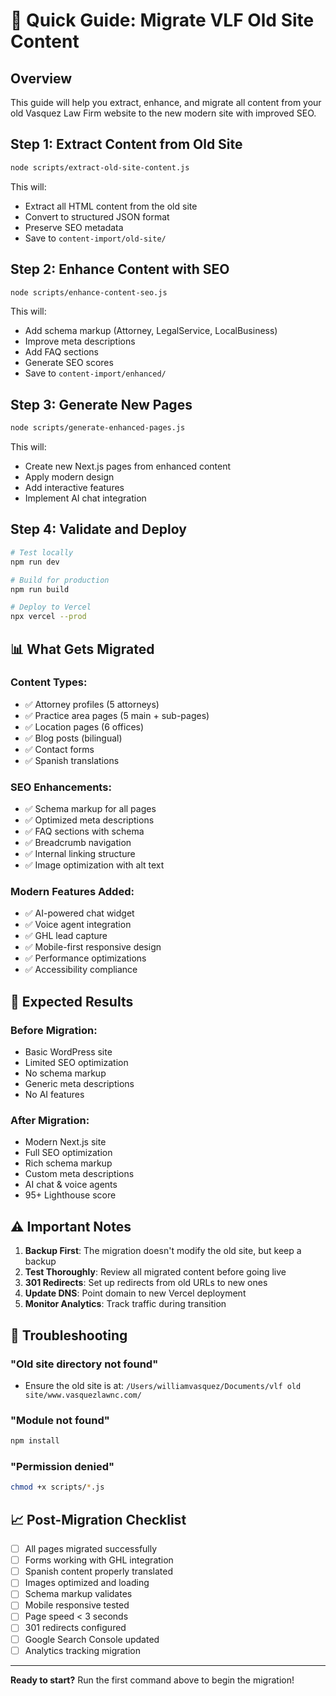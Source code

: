 # 🚀 Quick Guide: Migrate VLF Old Site Content

## Overview

This guide will help you extract, enhance, and migrate all content from your old Vasquez Law Firm website to the new modern site with improved SEO.

## Step 1: Extract Content from Old Site

```bash
node scripts/extract-old-site-content.js
```

This will:

- Extract all HTML content from the old site
- Convert to structured JSON format
- Preserve SEO metadata
- Save to `content-import/old-site/`

## Step 2: Enhance Content with SEO

```bash
node scripts/enhance-content-seo.js
```

This will:

- Add schema markup (Attorney, LegalService, LocalBusiness)
- Improve meta descriptions
- Add FAQ sections
- Generate SEO scores
- Save to `content-import/enhanced/`

## Step 3: Generate New Pages

```bash
node scripts/generate-enhanced-pages.js
```

This will:

- Create new Next.js pages from enhanced content
- Apply modern design
- Add interactive features
- Implement AI chat integration

## Step 4: Validate and Deploy

```bash
# Test locally
npm run dev

# Build for production
npm run build

# Deploy to Vercel
npx vercel --prod
```

## 📊 What Gets Migrated

### Content Types:

- ✅ Attorney profiles (5 attorneys)
- ✅ Practice area pages (5 main + sub-pages)
- ✅ Location pages (6 offices)
- ✅ Blog posts (bilingual)
- ✅ Contact forms
- ✅ Spanish translations

### SEO Enhancements:

- ✅ Schema markup for all pages
- ✅ Optimized meta descriptions
- ✅ FAQ sections with schema
- ✅ Breadcrumb navigation
- ✅ Internal linking structure
- ✅ Image optimization with alt text

### Modern Features Added:

- ✅ AI-powered chat widget
- ✅ Voice agent integration
- ✅ GHL lead capture
- ✅ Mobile-first responsive design
- ✅ Performance optimizations
- ✅ Accessibility compliance

## 🎯 Expected Results

### Before Migration:

- Basic WordPress site
- Limited SEO optimization
- No schema markup
- Generic meta descriptions
- No AI features

### After Migration:

- Modern Next.js site
- Full SEO optimization
- Rich schema markup
- Custom meta descriptions
- AI chat & voice agents
- 95+ Lighthouse score

## ⚠️ Important Notes

1. **Backup First**: The migration doesn't modify the old site, but keep a backup
2. **Test Thoroughly**: Review all migrated content before going live
3. **301 Redirects**: Set up redirects from old URLs to new ones
4. **Update DNS**: Point domain to new Vercel deployment
5. **Monitor Analytics**: Track traffic during transition

## 🔧 Troubleshooting

### "Old site directory not found"

- Ensure the old site is at: `/Users/williamvasquez/Documents/vlf old site/www.vasquezlawnc.com/`

### "Module not found"

```bash
npm install
```

### "Permission denied"

```bash
chmod +x scripts/*.js
```

## 📈 Post-Migration Checklist

- [ ] All pages migrated successfully
- [ ] Forms working with GHL integration
- [ ] Spanish content properly translated
- [ ] Images optimized and loading
- [ ] Schema markup validates
- [ ] Mobile responsive tested
- [ ] Page speed < 3 seconds
- [ ] 301 redirects configured
- [ ] Google Search Console updated
- [ ] Analytics tracking migration

---

**Ready to start?** Run the first command above to begin the migration!
